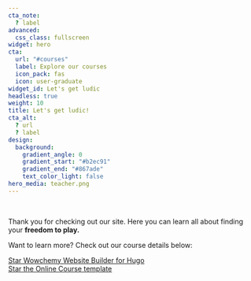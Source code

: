 ```yaml
---
cta_note:
  ? label
advanced:
  css_class: fullscreen
widget: hero
cta:
  url: "#courses"
  label: Explore our courses
  icon_pack: fas
  icon: user-graduate
widget_id: Let's get ludic
headless: true
weight: 10
title: Let's get ludic!
cta_alt:
  ? url
  ? label
design:
  background:
    gradient_angle: 0
    gradient_start: "#b2ec91"
    gradient_end: "#867ade"
    text_color_light: false
hero_media: teacher.png
---
```


<br>

Thank you for checking out our site. Here you can learn all about finding your **freedom to play.**

Want to learn more? Check out our course details below:

<a class="github-button" href="https://github.com/wowchemy/wowchemy-hugo-themes" data-icon="octicon-star" data-size="large" data-show-count="true" aria-label="Star Wowchemy Website Builder for Hugo">Star Wowchemy Website Builder for Hugo</a><br><a class="github-button" href="https://github.com/wowchemy/starter-hugo-online-course" data-icon="octicon-star" data-size="large" data-show-count="true" aria-label="Star the Online Course template">Star the Online Course template</a><script async defer src="https://buttons.github.io/buttons.js"></script>

